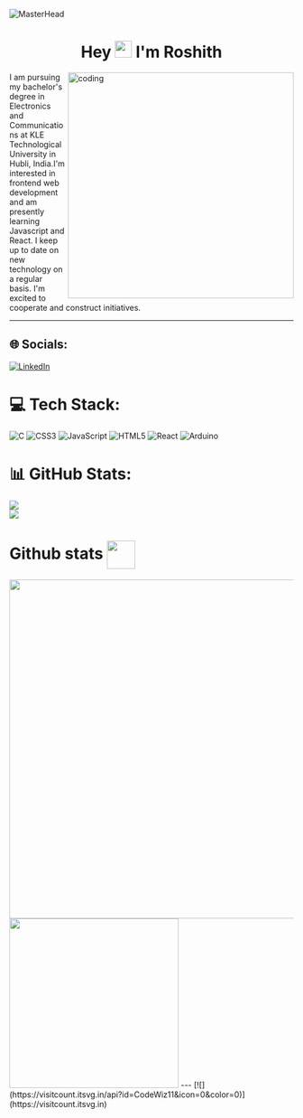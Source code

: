 ![MasterHead](https://repository-images.githubusercontent.com/588181932/e36ec678-7984-4cdd-8e4c-a3932772ff8e)
<h1 align="center">Hey <img src="https://media.giphy.com/media/hvRJCLFzcasrR4ia7z/giphy.gif" width="30">  I'm Roshith</h1>
<img align="right" alt = "coding" width = "400" src = "https://media.tenor.com/BqbIhT4Mb7cAAAAd/programmer-rounded-edges.gif">
<p>I am pursuing my bachelor's degree in Electronics and Communications at KLE Technological University in Hubli, India.I'm interested in frontend web development and am presently learning Javascript and React. I keep up to date on new technology on a regular basis. I'm excited to cooperate and construct initiatives.</p>
<hr>

## 🌐 Socials:
[![LinkedIn](https://img.shields.io/badge/LinkedIn-%230077B5.svg?logo=linkedin&logoColor=white)](https://linkedin.com/in/roshith-hegde-653308264) 

# 💻 Tech Stack:
![C](https://img.shields.io/badge/c-%2300599C.svg?style=for-the-badge&logo=c&logoColor=white) ![CSS3](https://img.shields.io/badge/css3-%231572B6.svg?style=for-the-badge&logo=css3&logoColor=white) ![JavaScript](https://img.shields.io/badge/javascript-%23323330.svg?style=for-the-badge&logo=javascript&logoColor=%23F7DF1E) ![HTML5](https://img.shields.io/badge/html5-%23E34F26.svg?style=for-the-badge&logo=html5&logoColor=white) ![React](https://img.shields.io/badge/react-%2320232a.svg?style=for-the-badge&logo=react&logoColor=%2361DAFB) ![Arduino](https://img.shields.io/badge/-Arduino-00979D?style=for-the-badge&logo=Arduino&logoColor=white)
# 📊 GitHub Stats:
![](https://github-readme-stats.vercel.app/api?username=CodeWiz11&theme=dark&hide_border=false&include_all_commits=true&count_private=true)<br/>
![](https://github-readme-streak-stats.herokuapp.com/?user=CodeWiz11&theme=dark&hide_border=false)<br/>
<h1>Github stats <img src="https://media.giphy.com/media/iY8CRBdQXODJSCERIr/giphy.gif" width=50 height=50 align="center"></img></h1>
<img src="https://github-readme-stats.vercel.app/api?username=CodeWiz11&show_icons=true&theme=gruvbox" width=600></img>
<img src="https://github-readme-stats.vercel.app/api/top-langs/?username=CodeWiz11&theme=gruvbox"" width=300></img>
---
[![](https://visitcount.itsvg.in/api?id=CodeWiz11&icon=0&color=0)](https://visitcount.itsvg.in)

<!-- Proudly created with GPRM ( https://gprm.itsvg.in ) -->
